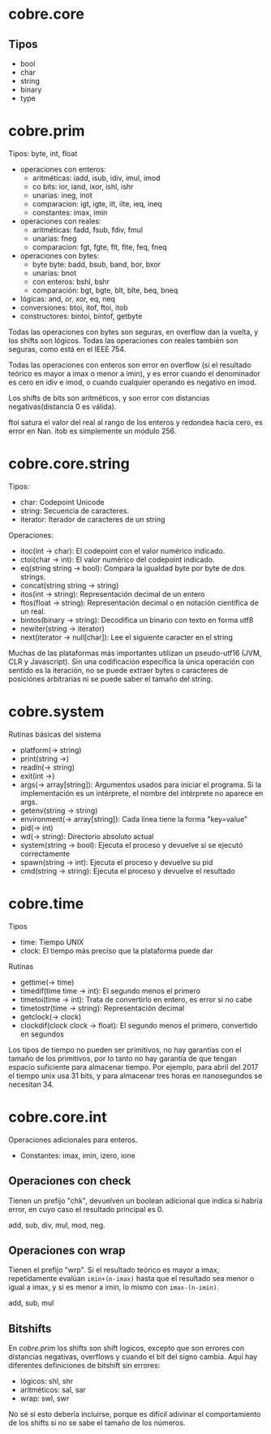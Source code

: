 
# cobre.core

## Tipos

- bool
- char
- string
- binary
- type

# cobre.prim

Tipos: byte, int, float

- operaciones con enteros:
  + aritméticas: iadd, isub, idiv, imul, imod
  + co bits: ior, iand, ixor, ishl, ishr
  + unarias: ineg, inot
  + comparacion: igt, igte, ilt, ilte, ieq, ineq
  + constantes: imax, imin
- operaciones con reales:
  + aritméticas: fadd, fsub, fdiv, fmul
  + unarias: fneg
  + comparacion: fgt, fgte, flt, flte, feq, fneq
- operaciones con bytes:
  + byte byte: badd, bsub, band, bor, bxor
  + unarias: bnot
  + con enteros: bshl, bshr
  + comparación: bgt, bgte, blt, blte, beq, bneq
- lógicas: and, or, xor, eq, neq
- conversiones: btoi, itof, ftoi, itob
- constructores: bintoi, bintof, getbyte

Todas las operaciones con bytes son seguras, en overflow dan la vuelta, y los shifts son lógicos. Todas las operaciones con reales también son seguras, como está en el IEEE 754.

Todas las operaciones con enteros son error en overflow (si el resultado teórico es mayor a imax o menor a imin), y es error cuando el denominador es cero en idiv e imod, o cuando cualquier operando es negativo en imod.

Los shifts de bits son aritméticos, y son error con distancias negativas(distancia 0 es válida).

ftoi satura el valor del real al rango de los enteros y redondea hacia cero, es error en Nan. itob es simplemente un módulo 256.

# cobre.core.string

Tipos:

- char: Codepoint Unicode
- string: Secuencia de caracteres.
- iterator: Iterador de caracteres de un string

Operaciones:

- itoc(int -> char): El codepoint con el valor numérico indicado.
- ctoi(char -> int): El valor numérico del codepoint indicado.
- eq(string string -> bool): Compara la igualdad byte por byte de dos strings.
- concat(string string -> string)
- itos(int -> string): Representación decimal de un entero
- ftos(float -> string): Representación decimal o en notación científica de un real.
- bintos(binary -> string): Decodifica un binario con texto en forma utf8
- newiter(string -> iterator)
- next(iterator -> null[char]): Lee el siguiente caracter en el string

Muchas de las plataformas más importantes utilizan un pseudo-utf16 (JVM, CLR y Javascript). Sin una codificación específica la única operación con sentido es la iteración, no se puede extraer bytes o caracteres de posiciónes arbitrarias ni se puede saber el tamaño del string.

# cobre.system

Rutinas básicas del sistema

- platform(-> string)
- print(string ->)
- readln(-> string)
- exit(int ->)
- args(-> array[string]): Argumentos usados para iniciar el programa. Si la implementación es un intérprete, el nombre del intérprete no aparece en args.
- getenv(string -> string)
- environment(-> array[string]): Cada línea tiene la forma "key=value"
- pid(-> int)
- wd(-> string): Directorio absoluto actual
- system(string -> bool): Ejecuta el proceso y devuelve si se ejecutó correctamente
- spawn(string -> int): Ejecuta el proceso y devuelve su pid
- cmd(string -> string): Ejecuta el proceso y devuelve el resultado

# cobre.time

Tipos

- time: Tiempo UNIX
- clock: El tiempo más preciso que la plataforma puede dar

Rutinas

- gettime(-> time)
- timedif(time time -> int): El segundo menos el primero
- timetoi(time -> int): Trata de convertirlo en entero, es error si no cabe
- timetostr(time -> string): Representación decimal
- getclock(-> clock)
- clockdif(clock clock -> float): El segundo menos el primero, convertido en segundos

Los tipos de tiempo no pueden ser primitivos, no hay garantías con el tamaño de los primitivos, por lo tanto no hay garantía de que tengan espacio suficiente para almacenar tiempo. Por ejemplo, para abril del 2017 el tiempo unix usa 31 bits, y para almacenar tres horas en nanosegundos se necesitan 34.

# cobre.core.int

Operaciones adicionales para enteros.

- Constantes: imax, imin, izero, ione

## Operaciones con check

Tienen un prefijo "chk", devuelven un boolean adicional que indica si habría error, en cuyo caso el resultado principal es 0.

add, sub, div, mul, mod, neg.

## Operaciones con wrap

Tienen el prefijo "wrp". Si el resultado teórico es mayor a imax, repetidamente evalúan `imin+(n-imax)` hasta que el resultado sea menor o igual a imax, y si es menor a imin, lo mismo con `imax-(n-imin)`.

add, sub, mul

## Bitshifts

En *cobre.prim* los shifts son shift logicos, excepto que son errores con distancias negativas, overflows y cuando el bit del signo cambia. Aquí hay diferentes definiciones de bitshift sin errores:

- lógicos: shl, shr
- aritméticos: sal, sar
- wrap: swl, swr

No sé si esto debería incluirse, porque es difícil adivinar el comportamiento de los shifts si no se sabe el tamaño de los números.

